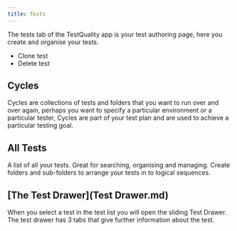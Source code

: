 ```yaml
---
title: Tests
---
```


The tests tab of the TestQuality app is your test authoring page, here you create and organise your tests.

- Clone test
- Delete test


## Cycles
Cycles are collections of tests and folders that you want to run over and over again, perhaps you want to specify a particular environment or a particular tester, Cycles are part of your test plan and are used to achieve a particular testing goal.

## All Tests
A list of all your tests. Great for searching, organising and managing.
Create folders and sub-folders to arrange your tests in to logical sequences.

## [The Test Drawer](Test Drawer.md)
When you select a test in the test list you will open the sliding Test Drawer.
The test drawer has 3 tabs that give further information about the test.
